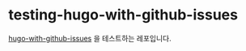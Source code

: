 # testing-hugo-with-github-issues

[hugo-with-github-issues](https://github.com/skyfe79/hugo-with-github-issues) 을 테스트하는 레포입니다.
